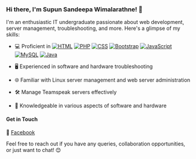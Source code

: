 ### Hi there, I'm Supun Sandeepa Wimalarathne! 👋

I'm an enthusiastic IT undergraduate passionate about web development, server management, troubleshooting, and more. Here's a glimpse of my skills:

- 💻 Proficient in 
[![HTML](https://skillicons.dev/icons?i=html)](https://skillicons.dev/icons?i=html)
[![PHP](https://skillicons.dev/icons?i=php)](https://skillicons.dev/icons?i=php)
[![CSS](https://skillicons.dev/icons?i=css)](https://skillicons.dev/icons?i=css)
[![Bootstrap](https://skillicons.dev/icons?i=bootstrap)](https://skillicons.dev/icons?i=bootstrap)
[![JavaScript](https://skillicons.dev/icons?i=javascript)](https://skillicons.dev/icons?i=javascript)
[![MySQL](https://skillicons.dev/icons?i=mysql)](https://skillicons.dev/icons?i=mysql)
[![Java](https://skillicons.dev/icons?i=java)](https://skillicons.dev/icons?i=java)

- 🖥️ Experienced in software and hardware troubleshooting
- 🌐 Familiar with Linux server management and web server administration
- 🛠️ Manage Teamspeak servers effectively
- 📡 Knowledgeable in various aspects of software and hardware

#### Get in Touch

🔗 [Facebook](https://facebook.com/supun.sandeepa.100) 

Feel free to reach out if you have any queries, collaboration opportunities, or just want to chat! 😊

